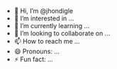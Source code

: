 - 👋 Hi, I’m @jhondigle
- 👀 I’m interested in ...
- 🌱 I’m currently learning ...
- 💞️ I’m looking to collaborate on ...
- 📫 How to reach me ...
- 😄 Pronouns: ...
- ⚡ Fun fact: ...

<!---
jhondigle/jhondigle is a ✨ special ✨ repository because its `README.md` (this file) appears on your GitHub profile.
You can click the Preview link to take a look at your changes.
--->
